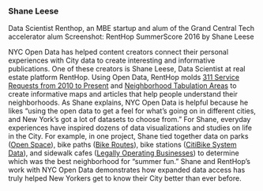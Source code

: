 ### Shane Leese

Data Scientist
Renthop, an MBE startup and alum of the Grand Central Tech accelerator alum
Screenshot:  RentHop SummerScore 2016 by Shane Leese

NYC Open Data has helped content creators connect their personal experiences with City data to create interesting and informative publications. One of these creators is Shane Leese, Data Scientist at real estate platform RentHop. Using Open Data, RentHop molds [311 Service Requests from 2010 to Present](https://data.cityofnewyork.us/Social-Services/311-Service-Requests-from-2010-to-Present/erm2-nwe9) and [Neighborhood Tabulation Areas](https://data.cityofnewyork.us/City-Government/Neighborhood-Tabulation-Areas/cpf4-rkhq) to create informative maps and articles that help people understand their neighborhoods. As Shane explains, NYC Open Data is helpful because he likes “using the open data to get a feel for what’s going on in different cities, and New York’s got a lot of datasets to choose from.” For Shane, everyday experiences have inspired dozens of data visualizations and studies on life in the City.  For example, in one project, Shane tied together data on parks ([Open Space](https://data.cityofnewyork.us/Recreation/Open-Space-Parks-/g84h-jbjm)), bike paths ([Bike Routes](https://data.cityofnewyork.us/Transportation/Bike-Routes/7vsa-caz7)), bike stations ([CitiBike System Data](https://data.cityofnewyork.us/NYC-BigApps/Citi-Bike-System-Data/vsnr-94wk)), and sidewalk cafes ([Legally Operating Businesses](https://data.cityofnewyork.us/Business/Legally-Operating-Businesses/w7w3-xahh)) to determine which was the best neighborhood for “summer fun.” Shane and RentHop’s work with NYC Open Data demonstrates how expanded data access has truly helped New Yorkers get to know their City better than ever before.
